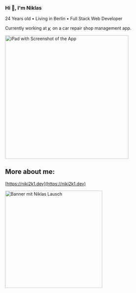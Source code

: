 ### Hi 👋, I'm Niklas
24 Years old • Living in Berlin • Full Stack Web Developer

Currently working at <a href="https://kabema.com" target="blank"><img align="center" src="https://github.com/user-attachments/assets/a4c0e0e6-6abd-463a-aaf1-6396616ea0bd" alt="KabemaGruppe Logo" height="15"/></a>on a car repair shop management app.

<img align="center" width="400" src="https://github.com/user-attachments/assets/a714d9f5-cdb6-4719-92c6-a76fd2e64803" alt="iPad with Screenshot of the App" />

## More about me:
[https://niki2k1.dev](https://niki2k1.dev)

<a href="https://niki2k1.dev" target="blank"><img align="center" width="315" src="https://niki2k1.dev/uploads/social-card-niki2k1.png" alt="Banner mit Niklas Lausch"/></a>
